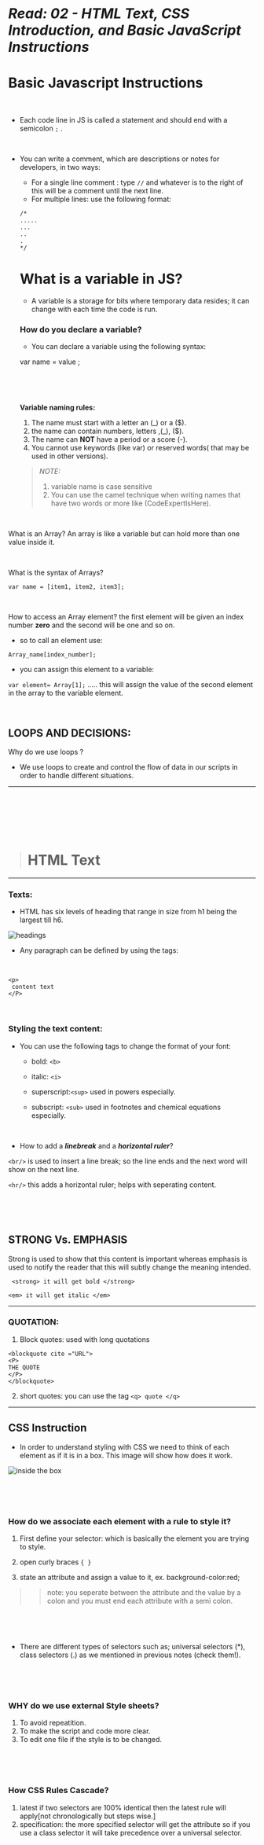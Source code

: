 # ***Read: 02 - HTML Text, CSS Introduction, and Basic JavaScript Instructions***



# Basic Javascript Instructions
<p>&nbsp;</p>

- Each code line in JS is called a statement and should end with a semicolon `;` .
<p>&nbsp;</p>

- You can write a comment, which are descriptions or notes for developers, in two ways:
    - For a single line comment : type `//` and whatever is to the right of this will be a comment until the next line.
    - For multiple lines: use the following format:
    
    ```
    /*
    .....
    ...
    ..
    .
    */
    ``` 



    # What is a variable in JS?
    - A variable is a storage for bits where temporary data resides; it can change with each time the code is run.




    ### How do you declare a variable?
    - You can declare a variable using the following syntax:
    
     var name = value ;
    
  <p>&nbsp;</p>
  <p>&nbsp;</p>

    **Variable naming rules:**

    1. The name must start with a letter an (_) or a ($).
    2. the name can contain numbers, letters ,(_), ($).
    3. The name can **NOT** have a period or a score (-).
    4. You cannot use keywords (like var) or reserved words( that may be used in other versions).


    > *NOTE:*
    >1. variable name is case sensitive
    >2. You can use the camel technique when writing names that have two words or more like (CodeExpertIsHere).


<p>&nbsp;</p>

What is an Array?
An array is like a variable but can hold more than one value inside it.

<p>&nbsp;</p>

What is the syntax of Arrays?

`var name = [item1, item2, item3];`

    
<p>&nbsp;</p> 

How to access an Array element?
the first element will be given an index number **zero** and the second will be one and so on.
- so to call an element use:

`Array_name[index_number];`
- you can assign this element to a variable:

`var element= Array[1];` ..... this will assign the value of the second element in the array to the variable element.


<p>&nbsp;</p>

## LOOPS AND DECISIONS:
Why do we use loops ?
- We use loops to create and control the flow of data in our scripts in order to handle different situations.

---
<p>&nbsp;</p>
<p>&nbsp;</p>
<p>&nbsp;</p>

> # **HTML Text**
---

### Texts:

- HTML has six levels of heading that range in size from h1 being the largest till h6.

![headings](https://qph.fs.quoracdn.net/main-qimg-a21e4d03936ffd09d6eb38db5749bc62)




- Any paragraph can be defined by using the tags:
<p>&nbsp;</p>

```
<p>
 content text
</P>
```
<p>&nbsp;</p>



### Styling the text content:
 - You can use the following tags to change the format of your font:
    - bold: `<b>`
    - italic: `<i>`
    - superscript:`<sup>` used in powers especially.

    - subscript: `<sub>` used in footnotes and chemical equations especially.

 



<p>&nbsp;</p>

-  How to add  a ***linebreak*** and a ***horizontal ruler***?

  `<br/>` is used to insert a line break; so the line ends and the next word will show on the next line.

  `<hr/>` this adds a horizontal ruler; helps with seperating content.

  <p>&nbsp;</p>
  <p>&nbsp;</p>


  ## STRONG Vs. EMPHASIS

  Strong is used to show that this content is important whereas emphasis is used to notify the reader that this will subtly change the meaning intended.
 
 ` <strong> it will get bold </strong>`

`<em> it will get italic </em>`


<hr/>

### **QUOTATION:**

1. Block quotes: used with long quotations 

```
<blockquote cite ="URL">
<P>
THE QUOTE
</P>
</blockquote>
```


2. short quotes: you can use the tag `<q> quote </q>`


<hr/>


## **CSS Instruction**

- In order to understand styling with CSS we need to think of each element as if it is in a box. This image will show how does it work.


![inside the box](/images/itb.png)


 <p>&nbsp;</p>
  <p>&nbsp;</p>

### How do we associate each element with a rule to style it?

1. First define your selector: which is basically the element you are trying to style.

2. open curly braces `{ }`

3. state an attribute and assign a value to it, ex. background-color:red;


>> note: you seperate between the attribute and the value by a colon and you must end each attribute with a semi colon.

 
<p>&nbsp;</p>
  <p>&nbsp;</p>

- There are different types of selectors such as; universal selectors (*), class selectors (.) as we mentioned in previous notes (check them!).

<p>&nbsp;</p>
  <p>&nbsp;</p>

###  WHY do we use external Style sheets? 
1. To avoid repeatition.
2. To make the script and code more clear.
3. To edit one file if the style is to be changed.
<p>&nbsp;</p>
  <p>&nbsp;</p>

### How CSS Rules Cascade?
1. latest if two selectors are 100% identical then the latest rule will apply[not chronologically but steps wise.]
2. specification: the more specified selector will get the attribute so if you use a class selector it will take precedence over a universal selector.




<p>&nbsp;</p>
  <p>&nbsp;</p>
<p>&nbsp;</p>
  <p>&nbsp;</p>
<p>&nbsp;</p>
  <p>&nbsp;</p>

---

References: 
1. From the Duckett HTML book:<br>
Chapter 2: “Text” (pp.40-61).<br>
Chapter 10: Ch.10 “Introducing CSS” (pp.226-245).<br>


 <p>&nbsp;</p>

2. From the Duckett JS book:<br>
Chapter 2: “Basic JavaScript Instructions” (pp.53-84)<br>
Chapter 4: “Decisions and Loops” only up to the section on switch statements (pp.145-162)<br>

3. The image showing the headings type is taken from this URL: [Headings](https://qph.fs.quoracdn.net/main-qimg-a21e4d03936ffd09d6eb38db5749bc62)